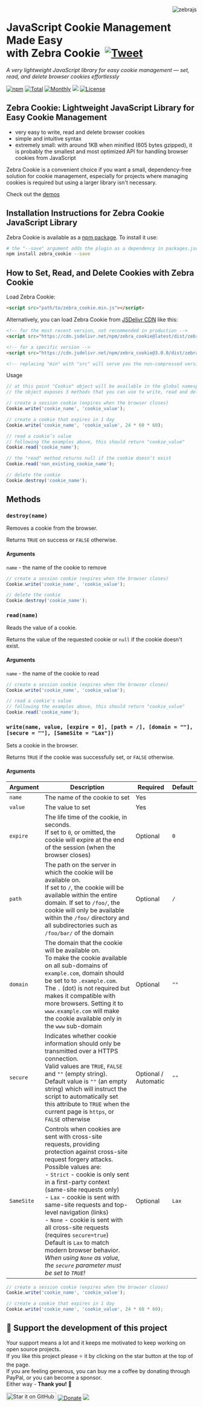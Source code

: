 <img src="https://raw.githubusercontent.com/stefangabos/zebrajs/master/docs/images/logo.png" alt="zebrajs" align="right">

# JavaScript Cookie Management Made Easy<br>with Zebra Cookie &nbsp;[![Tweet](https://img.shields.io/twitter/url/http/shields.io.svg?style=social)](https://twitter.com/intent/tweet?text=A+ridiculously+small+(~500+bytes+minified)+JavaScript+API+for+writing,+reading+and+deleting+browser+cookies&url=https://github.com/stefangabos/Zebra_Datepicker&via=stefangabos&hashtags=jquery,javascript)

*A very lightweight JavaScript library for easy cookie management — set, read, and delete browser cookies effortlessly*

[![npm](https://img.shields.io/npm/v/zebra_cookie.svg)](https://www.npmjs.com/package/zebra_cookie) [![Total](https://img.shields.io/npm/dt/zebra_cookie.svg)](https://www.npmjs.com/package/zebra_cookie) [![Monthly](https://img.shields.io/npm/dm/zebra_cookie.svg)](https://www.npmjs.com/package/zebra_cookie) [![](https://data.jsdelivr.com/v1/package/npm/zebra_cookie/badge?style=rounded)](https://www.jsdelivr.com/package/npm/zebra_cookie) [![License](https://img.shields.io/npm/l/zebra_cookie.svg)](https://github.com/stefangabos/Zebra_Cookie/blob/master/LICENSE.md)

## Zebra Cookie: Lightweight JavaScript Library for Easy Cookie Management

- very easy to write, read and delete browser cookies
- simple and intuitive syntax
- extremely small: with around 1KB when minified (605 bytes gzipped), it is probably the smallest and most optimized API for handling browser cookies from JavaScript

Zebra Cookie is a convenient choice if you want a small, dependency-free solution for cookie management, especially for projects where managing cookies is required but using a larger library isn't necessary.

Check out the [demos](https://stefangabos.github.io/Zebra_Cookie/)

## Installation Instructions for Zebra Cookie JavaScript Library

Zebra Cookie is available as a [npm package](https://www.npmjs.com/package/zebra_cookie). To install it use:

```bash
# the "--save" argument adds the plugin as a dependency in packages.json
npm install zebra_cookie --save
```

## How to Set, Read, and Delete Cookies with Zebra Cookie

Load Zebra Cookie:

```html
<script src="path/to/zebra_cookie.min.js"></script>
```

Alternatively, you can load Zebra Cookie from [JSDelivr CDN](https://www.jsdelivr.com/package/npm/zebra_cookie) like this:

```html
<!-- for the most recent version, not recommended in production -->
<script src="https://cdn.jsdelivr.net/npm/zebra_cookie@latest/dist/zebra_cookie.min.js"></script>

<!-- for a specific version -->
<script src="https://cdn.jsdelivr.net/npm/zebra_cookie@3.0.0/dist/zebra_cookie.min.js"></script>

<!-- replacing "min" with "src" will serve you the non-compressed version -->
```

Usage

```javascript
// at this point "Cookie" object will be available in the global namespace
// the object exposes 3 methods that you can use to write, read and delete cookies

// create a session cookie (expires when the browser closes)
Cookie.write('cookie_name', 'cookie_value');

// create a cookie that expires in 1 day
Cookie.write('cookie_name', 'cookie_value', 24 * 60 * 60);

// read a cookie’s value
// following the examples above, this should return "cookie_value"
Cookie.read('cookie_name');

// the "read" method returns null if the cookie doesn’t exist
Cookie.read('non_existing_cookie_name');

// delete the cookie
Cookie.destroy('cookie_name');
```

## Methods

### `destroy(name)`

Removes a cookie from the browser.

Returns `TRUE` on success or `FALSE` otherwise.

#### Arguments

`name` - the name of the cookie to remove

```javascript
// create a session cookie (expires when the browser closes)
Cookie.write('cookie_name', 'cookie_value');

// delete the cookie
Cookie.destroy('cookie_name');
```

### `read(name)`

Reads the value of a cookie.

Returns the value of the requested cookie or `null` if the cookie doesn't exist.

#### Arguments

`name` - the name of the cookie to read

```javascript
// create a session cookie (expires when the browser closes)
Cookie.write('cookie_name', 'cookie_value');

// read a cookie's value
// following the examples above, this should return "cookie_value"
Cookie.read('cookie_name');
```

### `write(name, value, [expire = 0], [path = /], [domain = ""], [secure = ""], [SameSite = "Lax"])`

Sets a cookie in the browser.

Returns `TRUE` if the cookie was successfully set, or `FALSE` otherwise.

#### Arguments

| Argument | Description | Required | Default |
|---|---|---|---|
|`name` | The name of the cookie to set | Yes |
|`value` | The value to set | Yes |
|`expire` | The life time of the cookie, in seconds.<br>If set to `0`, or omitted, the cookie will expire at the end of the session (when the browser closes) | Optional | `0`
| `path`| The path on the server in which the cookie will be available on.<br>If set to `/`, the cookie will be available within the entire domain. If set to `/foo/`, the cookie will only be available within the `/foo/` directory and all subdirectories such as `/foo/bar/` of the domain | Optional | `/`
|`domain` | The domain that the cookie will be available on.<br>To make the cookie available on all sub-domains of `example.com`, domain should be set to to `.example.com`. The `.` (dot) is not required but makes it compatible with more browsers. Setting it to `www.example.com` will make the cookie available only in the `www` sub-domain | Optional | `""`
| `secure` | Indicates whether cookie information should only be transmitted over a HTTPS connection.<br>Valid values are `TRUE`, `FALSE` and `""` (empty string).<br>Default value is `""` (an empty string) which will instruct the script to automatically set this attribute to `TRUE` when the current page is `https`, or `FALSE` otherwise | Optional / Automatic | `""` |
|`SameSite` | Controls when cookies are sent with cross-site requests, providing protection against cross-site request forgery attacks.<br>Possible values are:<br>- `Strict` - cookie is only sent in a first-party context (same-site requests only)<br>- `Lax` - cookie is sent with same-site requests and top-level navigation (links)<br>- `None` - cookie is sent with all cross-site requests (requires `secure=true`)<br>Default is `Lax` to match modern browser behavior.<br>_When using `None` as value, the `secure` parameter must be set to `TRUE`!_ | Optional | `Lax` |

```javascript
// create a session cookie (expires when the browser closes)
Cookie.write('cookie_name', 'cookie_value');

// create a cookie that expires in 1 day
Cookie.write('cookie_name', 'cookie_value', 24 * 60 * 60);

```
## 🎂 Support the development of this project

Your support means a lot and it keeps me motivated to keep working on open source projects.<br>
If you like this project please ⭐ it by clicking on the star button at the top of the page.<br>
If you are feeling generous, you can buy me a coffee by donating through PayPal, or you can become a sponsor.<br>
Either way - **Thank you!** 🎉

[<img src="https://img.shields.io/github/stars/stefangabos/zebra_cookie?color=green&label=star%20it%20on%20GitHub" width="132" height="20" alt="Star it on GitHub">](https://github.com/stefangabos/Zebra_Cookie) [![Donate](https://img.shields.io/badge/Donate-PayPal-green.svg)](https://www.paypal.com/cgi-bin/webscr?cmd=_s-xclick&hosted_button_id=BB4S849EMJH48) [<img src="https://img.shields.io/badge/-Sponsor-fafbfc?logo=GitHub%20Sponsors">](https://github.com/sponsors/stefangabos)
